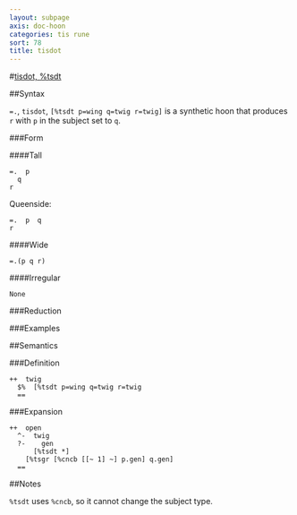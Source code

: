 ```yaml
---
layout: subpage
axis: doc-hoon
categories: tis rune
sort: 78
title: tisdot
---
```




#[tisdot, %tsdt](#tsdt)

##Syntax

`=.`, `tisdot`, `[%tsdt p=wing q=twig r=twig]` is a synthetic hoon that produces `r` with `p` in the subject set to `q`.

###Form

####Tall

    =.  p 
      q
    r

Queenside:

    =.  p  q
    r

####Wide

    =.(p q r)

####Irregular

    None

###Reduction

###Examples

##Semantics

###Definition

    ++  twig  
      $%  [%tsdt p=wing q=twig r=twig
      ==

###Expansion

    ++  open
      ^-  twig
      ?-    gen
          [%tsdt *]
        [%tsgr [%cncb [[~ 1] ~] p.gen] q.gen]
      ==

##Notes

`%tsdt` uses `%cncb`, so it cannot change the subject type.